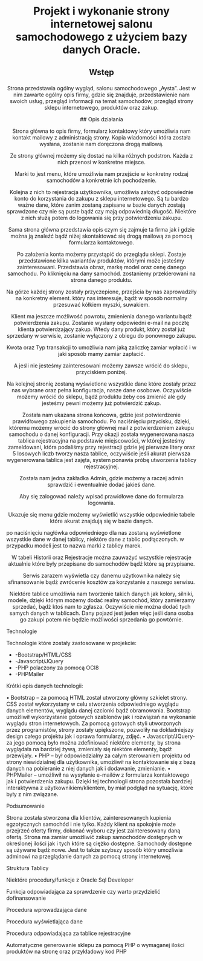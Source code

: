 # <p align="center"> Projekt i wykonanie strony internetowej salonu samochodowego z użyciem bazy danych Oracle.</p>
## <p align="center"> Wstęp</p>
 <p align="center">
Strona przedstawia ogólny wygląd, salonu samochodowego „Aysta”.
Jest w nim zawarte ogólny opis firmy, gdzie się znajduje, przedstawienie nam swoich usług, przegląd informacji na temat samochodów, przegląd strony sklepu internetowego, produktów oraz zakup.
</p>
 


 
 <p align="center">
    ## Opis działania
</p>
 <p align="center">
Strona główna to opis firmy, formularz kontaktowy który umożliwia nam kontakt mailowy z administracją strony. Kopia wiadomości która została wysłana, zostanie nam doręczona drogą mailową.
 </p>
  <p align="center">
Ze strony głównej możemy się dostać na kilka różnych podstron. Każda z nich przenosi w konkretne miejsce.
  </p>
 
  <p align="center">
Marki to jest menu, które umożliwia nam przejście w konkretny rodzaj samochodów a konkretnie ich pochodzenie.
    </p>
 
  <p align="center">
Kolejna z nich to rejestracja użytkownika, umożliwia założyć odpowiednie konto do korzystania do zakupu z sklepu internetowego. Są tu bardzo ważne dane, które zanim zostaną zapisane w bazie danych zostają sprawdzone czy nie są puste bądź czy mają odpowiednią długość. Niektóre z nich służą potem do logowania się przy potwierdzeniu zakupu.
  </p>
 
 
 <p align="center">
Sama strona główna przedstawia opis czym się zajmuje ta firma jak i gdzie można ją znaleźć bądź niżej skontaktować się drogą mailową za pomocą formularza kontaktowego.
  </p>
 
 <p align="center">
 Po założenia konta możemy przystąpić do przeglądu sklepi. Zostaje przedstawione kilka wariantów produktów, którymi może jesteśmy zainteresowani. Przedstawia obraz, markę model oraz cenę danego samochodu. Po kliknięciu na dany samochód. zostaniemy przekierowani na strona danego produktu.
 </p>
 
 <p align="center">
Na górze każdej strony zostały przyczepione, przejścia by nas zaprowadziły na konkretny element. który nas interesuje, bądź w sposób normalny przesuwać kółkiem myszki, suwakiem.
 </p>
 
 
 <p align="center">
Klient ma jeszcze możliwość powrotu, zmienienia danego wariantu bądź potwierdzenia zakupu. Zostanie wysłany odpowiedni e-mail na pocztę klienta potwierdzający zakup. Wtedy dany produkt, który został już sprzedany w serwisie, zostanie wyłączony z obiegu do ponownego zakupu.
  </p>
 
 

 <p align="center">
Kwota oraz Typ transakcji to umożliwia nam jaką zaliczkę zamiar wpłacić i w jaki sposób mamy zamiar zapłacić.
  </p>
 
  <p align="center">
A jeśli nie jesteśmy zainteresowani możemy zawsze wrócić do sklepu, przyciskiem poniżej.  
    </p>
 
  <p align="center">
Na kolejnej stronię zostaną wyświetlone wszystkie dane które zostały przez nas wybrane oraz pełna konfiguracja, nasze dane osobowe. 
Oczywiście możemy wrócić do sklepu, bądź produktu żeby cos zmienić ale gdy jesteśmy pewni możemy już potwierdzić zakup.
  </p>
 
 <p align="center">
Została nam ukazana strona końcowa, gdzie jest potwierdzenie prawidłowego zakupienia samochodu. Po naciśnięciu przycisku, dzięki, któremu możemy wrócić do strony głównej mail z potwierdzeniem zakupu samochodu o danej konfiguracji.  Przy okazji została wygenerowana nasza tablica rejestracyjna na podstawie miejscowości, w której jesteśmy zameldowani, która podaliśmy przy rejestracji gdzie jej pierwsze litery oraz 5 losowych liczb tworzy nasza tablice, oczywiście jeśli akurat pierwsza wygenerowana tablica jest zajęta, system ponawia próbę utworzenia tablicy rejestracyjnej.
  </p>
 
 
 <p align="center">
Została nam jedna zakładka Admin, gdzie możemy a raczej admin sprawdzić i ewentualnie dodać jakieś dane. 
  </p>
 
  <p align="center">
Aby się zalogować należy wpisać prawidłowe dane do formularza logowania.
    </p>
 
 <p align="center">
Ukazuje się menu gdzie możemy wyświetlić wszystkie odpowiednie tabele które akurat znajdują się w bazie danych. 
  </p>
 

 <p align="center">

 po naciśnięciu nagłówka odpowiedniego dla nas zostaną wyświetlone wszystkie dane w danej tablicy, niektóre dane z tablic podłączonych. w przypadku modeli jest to nazwa marki z tablicy marek.
  </p>
 
  <p align="center">
W tabeli Historii oraz Rejestracje można zauważyć wszystkie rejestracje aktualnie które były przepisane do samochodów bądź które są przypisane.
 </p>
 


 


 
 
 
 <p align="center">
Serwis zarazem wyświetla czy danemu użytkownika należy się sfinansowanie bądź zwrócenie kosztów za korzystanie z naszego serwisu.

 <p align="center">
Niektóre tablice umożliwia nam tworzenie takich danych jak kolory, silniki, modele, dzięki którym możemy dodać realny samochód, który zamierzamy sprzedać, bądź ktoś nam to zgłasza. Oczywiście nie można dodać tych samych danych w tablicach. Dany pojazd jest jeden więc jeśli dana osoba go zakupi potem nie będzie możliwości sprzedania go powtórnie.

 Technologie

Technologie które zostały zastosowane w projekcie:

*	-Bootstrap/HTML/CSS
*	-Javascript/JQuery
*	-PHP polaczony za pomocą OCI8
*	-PHPMailer











Krótki opis danych technologii:

•	Bootstrap – za pomocą HTML został utworzony główny szkielet strony. CSS został wykorzystany w celu stworzenia odpowiedniego wyglądu danych elementów, wyglądu danej czcionki bądź obramowania. Bootstrap umożliwił wykorzystanie gotowych szablonów jak i rozwiązań na wykonanie wyglądu stron internetowych. Za pomocą gotowych styli utworzonych przez programistów, strony zostały upiększone, pozwoliły na dokładniejszy design całego projektu jak i oprawa formularzy, zdjęć.
•	Javascript/JQuery- za jego pomocą było można zdefiniować niektóre elementy, by strona wyglądała na bardziej żywą, zmieniały się niektóre elementy, bądź przewijały. 
•	PHP – był odpowiedzialny za całym sterowaniem projektu od strony niewidzialnej dla użytkownika, umożliwił na kontaktowanie się z bazą danych na pobieranie z niej danych jak i dodawanie, zmienianie.
•	PHPMailer – umożliwił na wysyłanie e-mailów z formularza kontaktowego jak i potwierdzenia zakupu. Dzięki tej technologii strona pozostała bardziej interaktywna z użytkownikiem/klientem, by miał podgląd na sytuację, które były z nim związane.


Podsumowanie

Strona została stworzona dla klientów, zainteresowanych kupienia egzotycznych samochód i nie tylko. Każdy klient na spokojnie może przejrzeć oferty firmy, dokonać wyboru czy jest zainteresowany daną ofertą.
Strona ma zamiar umożliwić zakup samochodów dostępnych w określonej ilości jak i tych które są ciężko dostępne. Samochody dostępne są używane bądź nowe. Jest to także szybszy sposób który umożliwia adminowi na przeglądanie danych za pomocą strony internetowej.

Struktura Tablicy
 
Niektóre procedury/funkcje z Oracle Sql Developer






Funkcja odpowiadająca za sprawdzenie czy warto przydzielić dofinansowanie
 
Procedura wprowadzająca dane
 
Procedura wyświetlająca dane
 
Procedura odpowiadająca za tablice rejestracyjne
 
Automatyczne generowanie sklepu za pomocą PHP o wymaganej ilości produktów na stronę oraz przykładowy kod PHP
 
 

